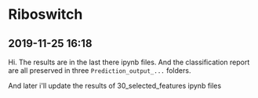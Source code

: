 # Riboswitch

2019-11-25 16:18
---

Hi. The results are in the last there ipynb files. And the classification report are all preserved in three ``Prediction_output_...`` folders.

And later i'll update the results of 30_selected_features ipynb files
